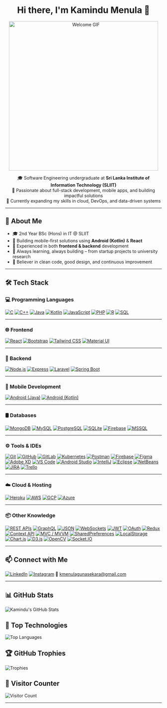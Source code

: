<h1 align="center">Hi there, I'm Kamindu Menula 👋</h1>
<p align="center">
  <img src="https://media.giphy.com/media/62PP2yEIAZF6g/giphy.gif" width="480" alt="Welcome GIF">
</p>

<p align="center">
  🎓 Software Engineering undergraduate at <strong>Sri Lanka Institute of Information Technology (SLIIT)</strong><br/>
  🔧 Passionate about full-stack development, mobile apps, and building impactful solutions<br/>
  🌱 Currently expanding my skills in cloud, DevOps, and data-driven systems
</p>

---

## 💼 About Me
- 🎓 2nd Year BSc (Hons) in IT @ SLIIT
- 📱 Building mobile-first solutions using **Android (Kotlin)** & **React**
- 🔁 Experienced in both **frontend & backend** development
- 🚀 Always learning, always building – from startup projects to university research
- 🧠 Believer in clean code, good design, and continuous improvement

---

## 🛠️ Tech Stack

### 💻 Programming Languages
[![C](https://img.shields.io/badge/-C-A8B9CC?style=flat&logo=c&logoColor=white)]()
[![C++](https://img.shields.io/badge/-C++-00599C?style=flat&logo=c%2B%2B&logoColor=white)]()
[![Java](https://img.shields.io/badge/-Java-007396?style=flat&logo=java&logoColor=white)]()
[![Kotlin](https://img.shields.io/badge/-Kotlin-0095D5?style=flat&logo=kotlin&logoColor=white)]()
[![JavaScript](https://img.shields.io/badge/-JavaScript-F7DF1E?style=flat&logo=javascript&logoColor=black)]()
[![PHP](https://img.shields.io/badge/-PHP-777BB4?style=flat&logo=php&logoColor=white)]()
[![R](https://img.shields.io/badge/-R-276DC3?style=flat&logo=r&logoColor=white)]()
[![SQL](https://img.shields.io/badge/-SQL-003B57?style=flat)]()

---

### 🌐 Frontend
[![React](https://img.shields.io/badge/-React-61DAFB?style=flat&logo=react&logoColor=black)]()
[![Bootstrap](https://img.shields.io/badge/-Bootstrap-563D7C?style=flat&logo=bootstrap&logoColor=white)]()
[![Tailwind CSS](https://img.shields.io/badge/-Tailwind-38B2AC?style=flat&logo=tailwind-css&logoColor=white)]()
[![Material UI](https://img.shields.io/badge/-MaterialUI-0081CB?style=flat&logo=mui&logoColor=white)]()

---

### 🔧 Backend
[![Node.js](https://img.shields.io/badge/-Node.js-339933?style=flat&logo=node.js&logoColor=white)]()
[![Express](https://img.shields.io/badge/-Express-000000?style=flat&logo=express&logoColor=white)]()
[![Laravel](https://img.shields.io/badge/-Laravel-FF2D20?style=flat&logo=laravel&logoColor=white)]()
[![Spring Boot](https://img.shields.io/badge/-SpringBoot-6DB33F?style=flat&logo=spring-boot&logoColor=white)]()

---

### 📱 Mobile Development
[![Android (Java)](https://img.shields.io/badge/-Android%20(Java)-3DDC84?style=flat&logo=android&logoColor=white)]()
[![Android (Kotlin)](https://img.shields.io/badge/-Android%20(Kotlin)-3DDC84?style=flat&logo=android&logoColor=white)]()

---

### 🛢️ Databases
[![MongoDB](https://img.shields.io/badge/-MongoDB-47A248?style=flat&logo=mongodb&logoColor=white)]()
[![MySQL](https://img.shields.io/badge/-MySQL-4479A1?style=flat&logo=mysql&logoColor=white)]()
[![PostgreSQL](https://img.shields.io/badge/-PostgreSQL-336791?style=flat&logo=postgresql&logoColor=white)]()
[![SQLite](https://img.shields.io/badge/-SQLite-003B57?style=flat&logo=sqlite&logoColor=white)]()
[![Firebase](https://img.shields.io/badge/-Firebase-FFCA28?style=flat&logo=firebase&logoColor=black)]()
[![MSSQL](https://img.shields.io/badge/-SQL%20Server-CC2927?style=flat&logo=microsoft-sql-server&logoColor=white)]()

---

### ⚙️ Tools & IDEs
[![Git](https://img.shields.io/badge/-Git-F05032?style=flat&logo=git&logoColor=white)]()
[![GitHub](https://img.shields.io/badge/-GitHub-181717?style=flat&logo=github&logoColor=white)]()
[![GitLab](https://img.shields.io/badge/-GitLab-FC6D26?style=flat&logo=gitlab&logoColor=white)]()
[![Kubernetes](https://img.shields.io/badge/-Kubernetes-326CE5?style=flat&logo=kubernetes&logoColor=white)]()
[![Postman](https://img.shields.io/badge/-Postman-FF6C37?style=flat&logo=postman&logoColor=white)]()
[![Firebase](https://img.shields.io/badge/-Firebase-FFCA28?style=flat&logo=firebase&logoColor=black)]()
[![Figma](https://img.shields.io/badge/-Figma-F24E1E?style=flat&logo=figma&logoColor=white)]()
[![Adobe XD](https://img.shields.io/badge/-Adobe%20XD-FF61F6?style=flat&logo=adobe-xd&logoColor=white)]()
[![VS Code](https://img.shields.io/badge/-VSCode-007ACC?style=flat&logo=visual-studio-code&logoColor=white)]()
[![Android Studio](https://img.shields.io/badge/-Android%20Studio-3DDC84?style=flat&logo=android-studio&logoColor=white)]()
[![IntelliJ](https://img.shields.io/badge/-IntelliJ%20IDEA-000000?style=flat&logo=intellij-idea&logoColor=white)]()
[![Eclipse](https://img.shields.io/badge/-Eclipse-2C2255?style=flat&logo=eclipse&logoColor=white)]()
[![NetBeans](https://img.shields.io/badge/-NetBeans-1B6AC6?style=flat&logo=apache-netbeans-ide&logoColor=white)]()
[![JIRA](https://img.shields.io/badge/-JIRA-0052CC?style=flat&logo=jira&logoColor=white)]()
[![Trello](https://img.shields.io/badge/-Trello-0052CC?style=flat&logo=trello&logoColor=white)]()

---

### ☁️ Cloud & Hosting
[![Heroku](https://img.shields.io/badge/-Heroku-430098?style=flat&logo=heroku&logoColor=white)]()
[![AWS](https://img.shields.io/badge/-AWS-232F3E?style=flat&logo=amazon-aws&logoColor=white)]()
[![GCP](https://img.shields.io/badge/-Google%20Cloud-4285F4?style=flat&logo=google-cloud&logoColor=white)]()
[![Azure](https://img.shields.io/badge/-Microsoft%20Azure-0078D4?style=flat&logo=microsoft-azure&logoColor=white)]()

---

### 📦 Other Knowledge
[![REST APIs](https://img.shields.io/badge/-REST%20APIs-02569B?style=flat)]()
[![GraphQL](https://img.shields.io/badge/-GraphQL-E10098?style=flat&logo=graphql&logoColor=white)]()
[![JSON](https://img.shields.io/badge/-JSON-000000?style=flat&logo=json&logoColor=white)]()
[![WebSockets](https://img.shields.io/badge/-WebSockets-85EA2D?style=flat)]()
[![JWT](https://img.shields.io/badge/-JWT-000000?style=flat&logo=jsonwebtokens&logoColor=white)]()
[![OAuth](https://img.shields.io/badge/-OAuth-344675?style=flat&logo=oauth&logoColor=white)]()
[![Redux](https://img.shields.io/badge/-Redux-764ABC?style=flat&logo=redux&logoColor=white)]()
[![Context API](https://img.shields.io/badge/-Context%20API-61DAFB?style=flat&logo=react&logoColor=black)]()
[![MVC / MVVM](https://img.shields.io/badge/-MVC%20%2F%20MVVM-6A1B9A?style=flat)]()
[![SharedPreferences](https://img.shields.io/badge/-SharedPreferences-3DDC84?style=flat&logo=android&logoColor=white)]()
[![LocalStorage](https://img.shields.io/badge/-LocalStorage-E44D26?style=flat)]()
[![Chart.js](https://img.shields.io/badge/-Chart.js-F5788D?style=flat&logo=chart.js&logoColor=white)]()
[![D3.js](https://img.shields.io/badge/-D3.js-F9A03C?style=flat&logo=d3.js&logoColor=white)]()
[![OpenCV](https://img.shields.io/badge/-OpenCV-5C3EE8?style=flat&logo=opencv&logoColor=white)]()
[![Socket.IO](https://img.shields.io/badge/-Socket.IO-010101?style=flat&logo=socket.io&logoColor=white)]()

---

## 📫 Connect with Me
[![LinkedIn](https://img.shields.io/badge/-LinkedIn-0077B5?style=flat&logo=linkedin&logoColor=white)](https://www.linkedin.com/in/kamindumenula/)
[![Instagram](https://img.shields.io/badge/-Instagram-E4405F?style=flat&logo=instagram&logoColor=white)](https://www.instagram.com/kamindu_menula)
📧 [kmenulagunasekara@gmail.com](mailto:kmenulagunasekara@gmail.com)

---

## 📊 GitHub Stats
![Kamindu's GitHub Stats](https://github-readme-stats.vercel.app/api?username=Kamindumenula&show_icons=true&theme=radical)

## 🚀 Top Technologies
![Top Languages](https://github-readme-stats.vercel.app/api/top-langs/?username=Kamindumenula&layout=compact&theme=radical)

## 🏆 GitHub Trophies
![Trophies](https://github-profile-trophy.vercel.app/?username=Kamindumenula&theme=radical&no-frame=true&no-bg=true&margin-w=4)

## 👀 Visitor Counter
![Visitor Count](https://komarev.com/ghpvc/?username=Kamindumenula&color=blue)

---
